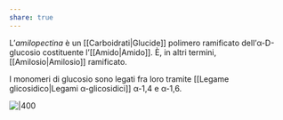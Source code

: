 ```yaml
---
share: true
---
```

L’*amilopectina* è un [[Carboidrati|Glucide]] polimero ramificato dell’α-D-glucosio costituente l’[[Amido|Amido]].
È, in altri termini, [[Amilosio|Amilosio]] ramificato.

I monomeri di glucosio sono legati fra loro tramite [[Legame glicosidico|Legami α-glicosidici]] α-1,4 e α-1,6.

![|400](c46187132c8466463164b520d50847a0_MD5%201.png)
